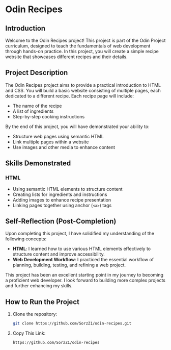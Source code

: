 # Odin Recipes

## Introduction

Welcome to the Odin Recipes project! This project is part of the Odin Project curriculum, designed to teach the fundamentals of web development through hands-on practice. In this project, you will create a simple recipe website that showcases different recipes and their details.

## Project Description

The Odin Recipes project aims to provide a practical introduction to HTML and CSS. You will build a basic website consisting of multiple pages, each dedicated to a different recipe. Each recipe page will include:
- The name of the recipe
- A list of ingredients
- Step-by-step cooking instructions

By the end of this project, you will have demonstrated your ability to:
- Structure web pages using semantic HTML
- Link multiple pages within a website
- Use images and other media to enhance content

## Skills Demonstrated

### HTML
- Using semantic HTML elements to structure content
- Creating lists for ingredients and instructions
- Adding images to enhance recipe presentation
- Linking pages together using anchor (`<a>`) tags

## Self-Reflection (Post-Completion)

Upon completing this project, I have solidified my understanding of the following concepts:
- **HTML**: I learned how to use various HTML elements effectively to structure content and improve accessibility.
- **Web Development Workflow**: I practiced the essential workflow of planning, building, testing, and refining a web project.

This project has been an excellent starting point in my journey to becoming a proficient web developer. I look forward to building more complex projects and further enhancing my skills.

## How to Run the Project

1. Clone the repository:
   ```sh
   git clone https://github.com/SorzZ1/odin-recipes.git

2. Copy This Link:
    ```sh
    https://github.com/SorzZ1/odin-recipes
   
